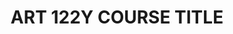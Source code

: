---
title: ART 122Y COURSE TITLE
number: ART 122Y
description: EXAMPLE DESCRIPTION
bulletin-link: http://bulletins.psu.edu/undergrad/courses/a/art/122y
pathway-list:
---
